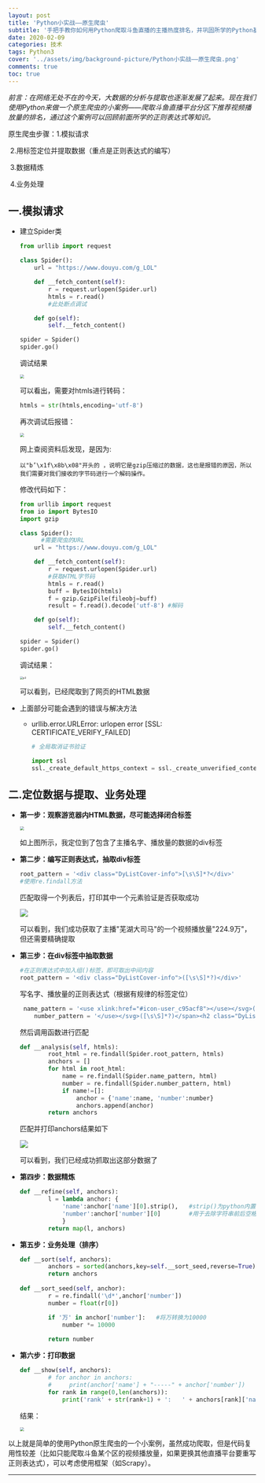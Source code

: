 ```yaml
---
layout: post
title: 'Python小实战——原生爬虫'
subtitle: '手把手教你如何用Python爬取斗鱼直播的主播热度排名，并巩固所学的Python基础知识。'
date: 2020-02-09
categories: 技术
tags: Python3
cover: '../assets/img/background-picture/Python小实战——原生爬虫.png'
comments: true
toc: true
---
```




*前言：在网络无处不在的今天，大数据的分析与提取也逐渐发展了起来。现在我们使用Python来做一个原生爬虫的小案例——爬取斗鱼直播平台分区下推荐视频播放量的排名，通过这个案例可以回顾前面所学的正则表达式等知识。*



原生爬虫步骤：1.模拟请求

​							2.用标签定位并提取数据（重点是正则表达式的编写）

​							3.数据精炼

​							4.业务处理



## 一.模拟请求

* 建立Spider类

  ~~~python
  from urllib import request
  
  class Spider():
      url = "https://www.douyu.com/g_LOL"
  
      def __fetch_content(self):
          r = request.urlopen(Spider.url)
          htmls = r.read()
          #此处断点调试
  
      def go(self):
          self.__fetch_content()
  
  spider = Spider()
  spider.go()
  ~~~

  调试结果

  <img src="../../../assets/img/Python实践——原生爬虫/p1.png" style="zoom:50%;" />

  可以看出，需要对htmls进行转码：

  ~~~python
  htmls = str(htmls,encoding='utf-8')
  ~~~

  再次调试后报错：

  <img src="../../../assets/img/Python实践——原生爬虫/p2.png" style="zoom:50%;" />

  网上查阅资料后发现，是因为:

  ~~~
  以"b’\x1f\x8b\x08"开头的 ，说明它是gzip压缩过的数据，这也是报错的原因，所以我们需要对我们接收的字节码进行一个解码操作。
  ~~~

  修改代码如下：

  ~~~python
  from urllib import request
  from io import BytesIO
  import gzip
  
  class Spider():
    	#需要爬虫的URL
      url = "https://www.douyu.com/g_LOL"
  
      def __fetch_content(self):
          r = request.urlopen(Spider.url)
          #获取HTML字节码
          htmls = r.read()
          buff = BytesIO(htmls)
          f = gzip.GzipFile(fileobj=buff)
          result = f.read().decode('utf-8')	#解码
  
      def go(self):
          self.__fetch_content()
  
  spider = Spider()
  spider.go()
  ~~~

  调试结果：

  <img src="../../../assets/img/Python实践——原生爬虫/p3.png" alt="p3" style="zoom:38%;" />

  可以看到，已经爬取到了网页的HTML数据

* 上面部分可能会遇到的错误与解决方法

  * urllib.error.URLError: urlopen error [SSL: CERTIFICATE_VERIFY_FAILED]

    ~~~python
    # 全局取消证书验证
    
    import ssl
    ssl._create_default_https_context = ssl._create_unverified_context
    ~~~



## 二.定位数据与提取、业务处理

* **第一步：观察游览器内HTML数据，尽可能选择闭合标签**

  <img src="../../../assets/img/Python实践——原生爬虫/p4.png" style="zoom:50%;" />

  如上图所示，我定位到了包含了主播名字、播放量的数据的div标签

* **第二步：编写正则表达式，抽取div标签**

  ~~~python
  root_pattern = '<div class="DyListCover-info">[\s\S]*?</div>'
  #使用re.findall方法
  ~~~

  匹配取得一个列表后，打印其中一个元素验证是否获取成功

  ![](../../../assets/img/Python实践——原生爬虫/p5.png)

  可以看到，我们成功获取了主播"芜湖大司马"的一个视频播放量"224.9万"，但还需要精确提取

* **第三步：在div标签中抽取数据**

  ~~~python
  #在正则表达式中加入组()标签，即可取出中间内容
  root_pattern = '<div class="DyListCover-info">([\s\S]*?)</div>'
  ~~~

  写名字、播放量的正则表达式（根据有规律的标签定位）

  ~~~python
   name_pattern = '<use xlink:href="#icon-user_c95acf8"></use></svg>([\s\S]*?)</h2>'
      number_pattern = '</use></svg>([\s\S]*?)</span><h2 class="DyListCover-user is-template">'
  ~~~

  然后调用函数进行匹配

  ~~~python
  def __analysis(self, htmls):
          root_html = re.findall(Spider.root_pattern, htmls)
          anchors = []
          for html in root_html:
              name = re.findall(Spider.name_pattern, html)
              number = re.findall(Spider.number_pattern, html)
              if name!=[]:
                  anchor = {'name':name, 'number':number}
                  anchors.append(anchor)
          return anchors
  ~~~

  匹配并打印anchors结果如下

  ![](../../../assets/img/Python实践——原生爬虫/p6.png)

  可以看到，我们已经成功抓取出这部分数据了

* **第四步：数据精炼**

  ~~~ python
  def __refine(self, anchors):
          l = lambda anchor: {
              'name':anchor['name'][0].strip(),   #strip()为python内置函数
              'number':anchor['number'][0]        #用于去除字符串前后空格
              } 
          return map(l, anchors)
  ~~~

* **第五步：业务处理（排序）**
  ~~~python
  def __sort(self, anchors):
          anchors = sorted(anchors,key=self.__sort_seed,reverse=True) #第二个参数为key，指定比较大小的元素，第三个参数reverse可调整顺序或倒序排序
          return anchors
      
  def __sort_seed(self, anchor):
          r = re.findall('\d*',anchor['number'])
          number = float(r[0])
  
          if '万' in anchor['number']:	#将万转换为10000
              number *= 10000
              
          return number
  ~~~

* **第六步：打印数据**

  ~~~python
  def __show(self, anchors):
          # for anchor in anchors:
          #     print(anchor['name'] + "-----" + anchor['number'])
          for rank in range(0,len(anchors)):
              print('rank' + str(rank+1) + ':   ' + anchors[rank]['name']+'   '+ anchors[rank]['number'])
  ~~~

  结果：

  <img src="../../../assets/img/Python实践——原生爬虫/p7.png" style="zoom:50%;" />



以上就是简单的使用Python原生爬虫的一个小案例，虽然成功爬取，但是代码复用性较差（比如只能爬取斗鱼某个区的视频播放量，如果更换其他直播平台要重写正则表达式），可以考虑使用框架（如Scrapy）。

------

